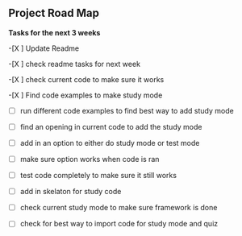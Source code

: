 <h2>Project Road Map</h2>



**Tasks for the next 3 weeks**

-[X ] Update Readme

-[X ] check readme tasks for next week

-[X ] check current code to make sure it works

-[X ] Find code examples to make study mode 

-[ ] run different code examples to find best way to add study mode

-[ ] find an opening in current code to add the study mode

-[ ] add in an option to either do study mode or test mode

-[ ] make sure option works when code is ran

-[ ] test code completely to make sure it still works

-[ ] add in skelaton for study code

-[ ] check current study mode to make sure framework is done

-[ ] check for best way to import code for study mode and quiz


